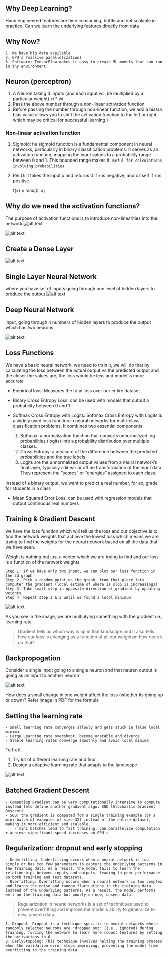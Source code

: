 ## Why Deep Learning?

Hand engineered features are time consuming, brittle and not scalable in practice. Can we learn the underlying features directly from data

## Why Now?

    1. We have big data available
    2. GPU's (massive parallelization)
    3. Software: TensorFlow makes it easy to create ML models that can run in any environment.

## Neuron (perceptron)

1. A Neuron taking 3 inputs (and each input will be multiplied by a particular weight) xi \* wi
2. Pass the above number through a non-linear activation function
3. Before passing the number through non-linear function, we add a bias(a bias value allows you to shift the activation function to the left or right, which may be critical for successful learning.)

### Non-linear activation function

1. Sigmoid: he sigmoid function is a fundamental component in neural networks, particularly in binary classification problems. It serves as an activation function, mapping the input values to a probability range between 0 and 1. This bounded range makes it `useful for calculations involving probabilities`.
2. ReLU: it takes the input x and returns 0 if x is negative, and x itself if x is positive.

   f(x) = max(0, x)

## Why do we need the activation functions?

The purpose of activation functions is to introduce non-linearities into the network
![alt text](image.png)

![alt text](image-1.png)

## Create a Dense Layer

![alt text](image-2.png)

## Single Layer Neural Network

where you have set of inputs going through one level of hidden layers to produce the output
![alt text](image-3.png)

## Deep Neural Network

input, going through n numbers of hidden layers to produce the output which has two neurons

![alt text](image-4.png)

## Loss Functions

We have a basic neural network, we need to train it, we will do that by calculating the loss between the actual output vs the predicted output and the closer the values are, the loss would be less and model is more accurate

- Empirical loss: Measures the total loss over our entire dataset
- Binary Cross Entropy Loss: can be used with models that output a probability between 0 and 1

- Softmax Cross Entropy with Logits: Softmax Cross Entropy with Logits is a widely used loss function in neural networks for multi-class classification problems. It combines two essential components:

  1. Softmax: a normalization function that converts unnormalized log probabilities (logits) into a probability distribution over multiple classes.
  2. Cross Entropy: a measure of the difference between the predicted probabilities and the true labels.
  3. Logits are the unnormalized output values from a neural network’s final layer, typically a linear or affine transformation of the input data. They represent the “scores” or “energies” assigned to each class.

Instead of a binary output, we want to predict a real number, for ex, grade for students in a class

- Mean Squared Error Loss: can be used with regression models that output continuous real numbers

## Training & Gradient Descent

we have the loss function which will tell us the loss and our objective is to find the network weights that achieve the lowest loss which means we are trying to find the weights for the neural network based on all the data that we have seen.

Weight is nothing but just a vector which we are trying to find and our loss is a function of the network weights

    Step 1: If we have only two input, we can plot our loss function in the 3d graph
    Step 2: Pick a random point on the graph, from that place lets computer the gradient (local estima of where is slop is increasings)
    Step 3: Take small step in opposite direction of gradient by updating weights
    Step 4: Repeat step 2 & 3 until we found a local minimum

![alt text](image-5.png)

As you see in the image, we are multiplying something with the gradient i.e., learning rate

> Gradient tells us which way is up in that landscape and it also tells how our loss is changing as a function of all our weightsm how does it do that?

## Backpropogation

Consider a single input going to a single neuron and that neuron output is going as an input to another neuron

![alt text](image-6.png)

How does a small change in one weight affect the loss (whether its going up or down)? Refer image in PDF for the formula

## Setting the learning rate

    - Small learning rate converges sllowly and gets stuck in false local minima
    - Large Learning rate overshoot, become unstable and diverge
    - Stable learning rates converge smoothly and avoid local minima

To fix it

1. Try lot of different learning rate and find
2. Design a adaptive learning rate that adapts to the landscape

![alt text](image-7.png)

## Batched Gradient Descent

    - Computing Gradient can be very computationally intensive to compute instead lets define another gradient algo: SGD (Stochastic Gradient Descent)
    - SGD: the gradient is computed for a single training example (or a mini-batch of examples of size 32) instead of the entire dataset, making it more efficient and scalable.
        - mini batches lead to fast training, can parallelize computation + achieve significant speed increases on GPU's

## Regularization: dropout and early stopping

    - Underfitting: Underfitting occurs when a neural network is too simple or has too few parameters to capture the underlying patterns in the training data. As a result, the model fails to learn the relationships between inputs and outputs, leading to poor performance on both training and test datasets.
    - Overfitting: Overfitting occurs when a neural network is too complex and learns the noise and random fluctuations in the training data instead of the underlying patterns. As a result, the model performs well on the training data but poorly on new, unseen data.

> Regularization in neural networks is a set of techniques used to prevent overfitting and improve the model's ability to generalize to new, unseen data.

    1. Dropout: Dropout is a technique specific to neural networks where randomly selected neurons are "dropped out" (i.e., ignored) during training, forcing the network to learn more robust features by setting the activations to 0
    2: EarlyStopping: This technique involves halting the training process when the validation error stops improving, preventing the model from overfitting to the training data.
